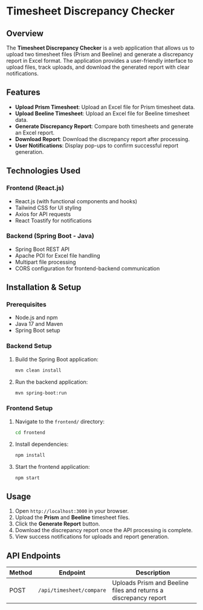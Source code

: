# Timesheet Discrepancy Checker

## Overview
The **Timesheet Discrepancy Checker** is a web application that allows us to upload two timesheet files (Prism and Beeline) and generate a discrepancy report in Excel format. The application provides a user-friendly interface to upload files, track uploads, and download the generated report with clear notifications.

## Features
- **Upload Prism Timesheet**: Upload an Excel file for Prism timesheet data.
- **Upload Beeline Timesheet**: Upload an Excel file for Beeline timesheet data.
- **Generate Discrepancy Report**: Compare both timesheets and generate an Excel report.
- **Download Report**: Download the discrepancy report after processing.
- **User Notifications**: Display pop-ups to confirm successful report generation.

## Technologies Used
### Frontend (React.js)
- React.js (with functional components and hooks)
- Tailwind CSS for UI styling
- Axios for API requests
- React Toastify for notifications

### Backend (Spring Boot - Java)
- Spring Boot REST API
- Apache POI for Excel file handling
- Multipart file processing
- CORS configuration for frontend-backend communication


## Installation & Setup
### Prerequisites
- Node.js and npm
- Java 17 and Maven
- Spring Boot setup

### Backend Setup
1. Build the Spring Boot application:
   ```sh
   mvn clean install
   ```
2. Run the backend application:
   ```sh
   mvn spring-boot:run
   ```

### Frontend Setup
1. Navigate to the `frontend/` directory:
   ```sh
   cd frontend
   ```
2. Install dependencies:
   ```sh
   npm install
   ```
3. Start the frontend application:
   ```sh
   npm start
   ```

## Usage
1. Open `http://localhost:3000` in your browser.
2. Upload the **Prism** and **Beeline** timesheet files.
3. Click the **Generate Report** button.
4. Download the discrepancy report once the API processing is complete.
5. View success notifications for uploads and report generation.

## API Endpoints
| Method | Endpoint | Description |
|--------|---------|-------------|
| POST | `/api/timesheet/compare` | Uploads Prism and Beeline files and returns a discrepancy report |
